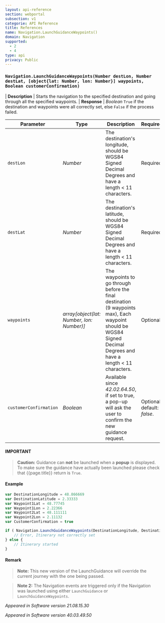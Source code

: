 ```yaml
---
layout: api-reference
section: webportal
subsection: v1
categorie: API Reference
title: References
name: Navigation.LaunchGuidanceWaypoints()
domain: Navigation
supported:
  - 2
  - 4
type: api
privacy: Public
---
```


### `Navigation.LaunchGuidanceWaypoints(Number destLon, Number destLat, [object{lat: Number, lon: Number}] waypoints, Boolean customerConfirmation)`

| **Description** | Starts the navigation to the specified destination and going through all the specified waypoints.
| **Response** | *Boolean*  `True` if the destination and waypoints were all correctly set, else `False` if the process failed.

Parameter | Type | Description | Required
----|----|----|----
`destLon` | *Number* | The destination's longitude, should be WGS84 Signed Decimal Degrees and have a length < 11 characters. | Required
`destLat` | *Number* | The destination's latitude, should be WGS84 Signed Decimal Degrees and have a length < 11 characters. | Required
`waypoints` | *array[object(lat: Number, lon: Number)]* | The waypoints to go through before the final destination (9 waypoints max), Each waypoint should be WGS84 Signed Decimal Degrees and have a length < 11 characters. | Optional
`customerConfirmation`| *Boolean* | Available since *42.02.64.50*, if set to true, a pop-up will ask the user to confirm the new guidance request. | Optional, default: *false*.

#### IMPORTANT

> **Caution:** Guidance can **not** be launched when a **popup** is displayed. To make sure the guidance have actually been launched please check that {{page.title}} return is `True`.

#### Example

```javascript
var DestinationLongitude = 48.866669
var DestinationLatitude = 2.33333
var Waypoint1Lat = 48.77745
var Waypoint1Lon = 2.22366
var Waypoint2Lat = 48.111111
var Waypoint2Lon = 2.11132
var CustomerConfirmation = true

if ( Navigation.LaunchGuidanceWaypoints(DestinationLongitude, DestinationLatitude, [{lat: Waypoint1Lat, lon: Waypoint1Lon}, {lat: Waypoint2Lat, lon: Waypoint2Lon}], CustomerConfirmation) === false) {
	// Error, Itinerary not correctly set
} else {
	// Itinerary started
}
```

#### Remark

>**Note:** This new version of the LaunchGuidance will override the current journey with the one being passed.

>**Note 2:** The Navigation events are triggered only if the Navigation was launched using either `LaunchGuidance` or `LaunchGuidanceWaypoints`.

*Appeared in Software version 21.08.15.30*

*Appeared in Software version 40.03.49.50*
